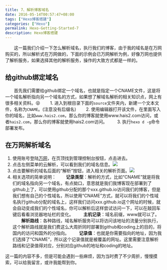 ```yaml
---
title: 7、解析博客域名
date: 2016-05-14T00:57:47+08:00
tags: ["Hexo博客搭建"]
categories: ["Hexo"]
permalink: Hexo-Getting-Started-7
description: Hexo博客搭建
---
```

　　这一篇我们介绍一下怎么解析域名，执行我们的博客，由于我的域名是在万网购买的，所以解析式在万网做的，下面的示例会已万网解析为例，好像万网也提供了解析服务，如果选择其他的解析服务，操作的大致方式都是一样的。

## 给github绑定域名
　　首先我们需要给github绑定一个域名，也就是指定一个CNAME文件，这是将一个域名解析指向另一个域名的方式，如果想了解域名解析的相关知识点，网上有很多相关资料。😝
　　1. 进入到根目录下面的`source`文件夹内，新建一个文本文件，名称为`CNAME`。(注意没有后缀名)
　　2. 使用编辑器打开该文件，在里面写入你的域名，比如`www.hais2.com`，那么你的博客就使用www.hais2.com访问，或者`hais2.com`，那么你的博客就使用hais2.com访问。
　　3. 执行`hexo d -g`命令部署发布。
<!--more-->
## 在万网解析域名
   1. 使用账号登陆[万网](https://wanwang.aliyun.com/)，在页顶找到管理控制台按钮，点击进去。
   2. 点击左侧菜单的云解析，可以看到我们的域名信息。![](http://ww2.sinaimg.cn/mw690/c55a7aeegw1f3u9fklomdj20r901n3yc.jpg)
   3. 点击要解析的域名后面的“解析”按钮，进入相关的解析页面。![](http://ww3.sinaimg.cn/mw690/c55a7aeegw1f3u9iac1h0j20uu0cljs6.jpg)
   4. 相关选项的简单说明：
   　　**记录类型**：解析的方式，比如“CNAME”就是将我们的域名指向另一个域名，有点拗口，意思就是我们我博客现在部署到了github上了，可以使用github分配的那个xxx.github.io访问我们的博客，但是我们想有自己的个性域名，所以使用“CNAME”方式，就可以将我们的个性域名执行github分配的域名上，这样我们访问xxx.github.io这个网址的时候，就会自动变成我们的个性域名，你可以解析后这样尝试访问一下，可以在敲回车键后看看浏览器地址栏的变化。
   　　**主机记录**：域名前缀，www就可以了。
   　　**解析路线**：各种路线，域名解析服务可以将访问该地址的流量分别执行，这个解析路线就是我们费这么大周折同时部署到github和coding上的目的，将国内的访问和国外的分指向。
   　　**记录值**：也就是你需要指向的地址，因为我们选择了“CNAME”，所以这个记录值就是被覆盖的网址。这里需要注意解析路线和记录值得对应，分别对应github的地址和coding的地址。
   　　

这一篇的内容不多，但是可能会遇到一些麻烦，因为当时费了不少周折，慢慢摸索，可以给我留言，或许我能帮到你。

